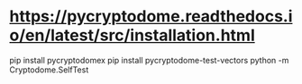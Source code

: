 # https://pycryptodome.readthedocs.io/en/latest/src/installation.html
pip install pycryptodomex
pip install pycryptodome-test-vectors
python -m Cryptodome.SelfTest
